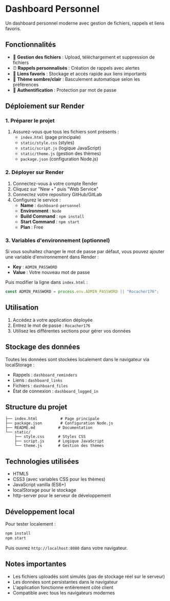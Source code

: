 # Dashboard Personnel

Un dashboard personnel moderne avec gestion de fichiers, rappels et liens favoris.

## Fonctionnalités

- 📁 **Gestion des fichiers** : Upload, téléchargement et suppression de fichiers
- ⏰ **Rappels personnalisés** : Création de rappels avec alertes
- 🔗 **Liens favoris** : Stockage et accès rapide aux liens importants
- 🌙 **Thème sombre/clair** : Basculement automatique selon les préférences
- 🔐 **Authentification** : Protection par mot de passe

## Déploiement sur Render

### 1. Préparer le projet

1. Assurez-vous que tous les fichiers sont présents :
   - `index.html` (page principale)
   - `static/style.css` (styles)
   - `static/script.js` (logique JavaScript)
   - `static/theme.js` (gestion des thèmes)
   - `package.json` (configuration Node.js)

### 2. Déployer sur Render

1. Connectez-vous à votre compte Render
2. Cliquez sur "New +" puis "Web Service"
3. Connectez votre repository GitHub/GitLab
4. Configurez le service :
   - **Name** : `dashboard-personnel`
   - **Environment** : `Node`
   - **Build Command** : `npm install`
   - **Start Command** : `npm start`
   - **Plan** : Free

### 3. Variables d'environnement (optionnel)

Si vous souhaitez changer le mot de passe par défaut, vous pouvez ajouter une variable d'environnement dans Render :
- **Key** : `ADMIN_PASSWORD`
- **Value** : Votre nouveau mot de passe

Puis modifier la ligne dans `index.html` :
```javascript
const ADMIN_PASSWORD = process.env.ADMIN_PASSWORD || "Rocacher176";
```

## Utilisation

1. Accédez à votre application déployée
2. Entrez le mot de passe : `Rocacher176`
3. Utilisez les différentes sections pour gérer vos données

## Stockage des données

Toutes les données sont stockées localement dans le navigateur via localStorage :
- Rappels : `dashboard_reminders`
- Liens : `dashboard_links`
- Fichiers : `dashboard_files`
- État de connexion : `dashboard_logged_in`

## Structure du projet

```
├── index.html          # Page principale
├── package.json        # Configuration Node.js
├── README.md          # Documentation
└── static/
    ├── style.css      # Styles CSS
    ├── script.js      # Logique JavaScript
    └── theme.js       # Gestion des thèmes
```

## Technologies utilisées

- HTML5
- CSS3 (avec variables CSS pour les thèmes)
- JavaScript vanilla (ES6+)
- localStorage pour le stockage
- http-server pour le serveur de développement

## Développement local

Pour tester localement :

```bash
npm install
npm start
```

Puis ouvrez `http://localhost:8080` dans votre navigateur.

## Notes importantes

- Les fichiers uploadés sont simulés (pas de stockage réel sur le serveur)
- Les données sont persistantes dans le navigateur
- L'application fonctionne entièrement côté client
- Compatible avec tous les navigateurs modernes 